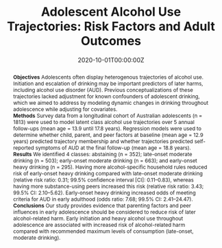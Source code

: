 ﻿---
title: "Adolescent Alcohol Use Trajectories: Risk Factors and Adult Outcomes"
authors:
- Wing See Yuen
- Gary Chan
- Raimondo Bruno
- admin
- Richard P Mattick
- Alexandra Aiken
- Veronica Boland
- Nyanda McBride
- Jim McCambridge
- Tim Slade
- Kypros Kypri
- John Horwood
- Delyse Hutchinson
- Jackob Najman
- Clara De Torres
- Amy Peacock
abstract: "**Objectives**
Adolescents often display heterogenous trajectories of alcohol use. Initiation and escalation of drinking may be important predictors of later harms, including alcohol use disorder (AUD). Previous conceptualizations of these trajectories lacked adjustment for known confounders of adolescent drinking, which we aimed to address by modeling dynamic changes in drinking throughout adolescence while adjusting for covariates.
<br>**Methods**
Survey data from a longitudinal cohort of Australian adolescents (n = 1813) were used to model latent class alcohol use trajectories over 5 annual follow-ups (mean age = 13.9 until 17.8 years). Regression models were used to determine whether child, parent, and peer factors at baseline (mean age = 12.9 years) predicted trajectory membership and whether trajectories predicted self-reported symptoms of AUD at the final follow-up (mean age = 18.8 years).
<br>**Results**
We identified 4 classes: abstaining (n = 352); late-onset moderate drinking (n = 503); early-onset moderate drinking (n = 663); and early-onset heavy drinking (n = 295). Having more alcohol-specific household rules reduced risk of early-onset heavy drinking compared with late-onset moderate drinking (relative risk ratio: 0.31; 99.5% confidence interval [CI]: 0.11–0.83), whereas having more substance-using peers increased this risk (relative risk ratio: 3.43; 99.5% CI: 2.10–5.62). Early-onset heavy drinking increased odds of meeting criteria for AUD in early adulthood (odds ratio: 7.68; 99.5% CI: 2.41–24.47).
<br>**Conclusions**
Our study provides evidence that parenting factors and peer influences in early adolescence should be considered to reduce risk of later alcohol-related harm. Early initiation and heavy alcohol use throughout adolescence are associated with increased risk of alcohol-related harm compared with recommended maximum levels of consumption (late-onset, moderate drinking)."
date: "2020-10-01T00:00:00Z"
doi: "10.1542/peds.2020-0440"
---
